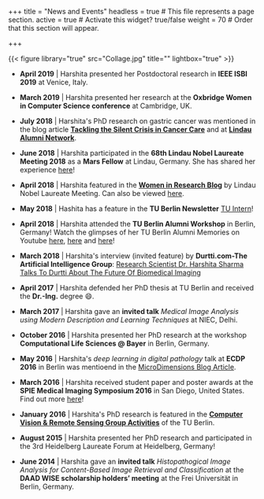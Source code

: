 +++
title = "News and Events"
headless = true  # This file represents a page section.
active = true  # Activate this widget? true/false
weight = 70  # Order that this section will appear.

+++

{{< figure library="true" src="Collage.jpg" title="" lightbox="true" >}}

* __April 2019__ | Harshita presented her Postdoctoral research in __IEEE ISBI 2019__ at Venice, Italy.

* __March 2019__ | Harshita presented her research at the __Oxbridge Women in Computer Science conference__ at Cambridge, UK.

* __July 2018__ | Harshita's PhD research on gastric cancer was mentioned in the blog article __[Tackling the Silent Crisis in Cancer Care](https://www.lindau-nobel.org/blog-tackling-the-silent-crisis-in-cancer-care-with-innovation/)__ and at __[Lindau Alumni Network](https://www.lindau-alumni-network.org/news/91410)__.

* __June 2018__ | Harshita participated in the __68th Lindau Nobel Laureate Meeting 2018__ as a __Mars Fellow__ at Lindau, Germany. She has shared her experience [here](https://www.lindau-nobel.org/blog-young-scientists-report-about-lino18/)!

* __April 2018__ | Harshita featured in the __[Women in Research Blog](https://www.lindau-nobel.org/blog-women-in-research-at-lino18-harshita-sharma-from-india/)__ by Lindau Nobel Laureate Meeting. Can also be viewed [here](https://womeninresearchblog.wordpress.com/2018/06/20/harshita-india/).

*  __May 2018__ | Hashita has a feature in the __TU Berlin Newsletter__ [TU Intern](http://archiv.pressestelle.tu-berlin.de/tui/18mai/#12)!

* __April 2018__ | Harshita attended the __TU Berlin Alumni Workshop__ in Berlin, Germany! Watch the glimpses of her TU Berlin Alumni Memories on Youtube [here](https://www.youtube.com/watch?v=D7yekbLkCTg), [here](https://www.youtube.com/watch?v=zhbx66737q0) and [here](https://www.youtube.com/watch?v=0R_ngxr-kUU)!

* __March 2018__ | Harshita's interview (invited feature) by __Durtti.com-The Artificial Intelligence Group__: [Research Scientist Dr. Harshita Sharma Talks To Durtti About The Future Of Biomedical Imaging](http://www.durtti.com/research-scientist-dr-harshita-sharma-talks-durtti-future-biomedical-imaging/)

* __April 2017__ | Harshita defended her PhD thesis at TU Berlin and received the __Dr.-Ing.__ degree :smile:.

* __March 2017__ | Harshita gave an __invited talk__ *Medical Image Analysis using Modern Description and Learning Techniques* at NIEC, Delhi.

* __October 2016__ | Harshita presented her PhD research at the workshop __Computational Life Sciences @ Bayer__ in Berlin, Germany.

* __May 2016__ | Harshita's *deep learning in digital pathology* talk at __ECDP 2016__ in Berlin was mentioend in the [MicroDimensions Blog Article](https://micro-dimensions.com/blog/2016/7/28/berlin-calling-what-was-going-on-at-ecdp-2016). 

* __March 2016__ | Harshita received student paper and poster awards at the __SPIE Medical Imaging Symposium 2016__ in San Diego, United States. Find out more [here](http://spie.org/about-spie/press-room/event-news-details/spie-medical-imaging-2016-news-and-photos)!

* __January 2016__ | Harshita's PhD research is featured in the __[Computer Vision & Remote Sensing Group Activities](http://www.cv.tu-berlin.de/menue/aktivitaeten/mitarbeiter_praesentieren_ihre_arbeiten/harshita_sharma/)__ of the TU Berlin.

* __August 2015__ | Harshita presented her PhD research and participated in the 3rd Heidelberg Laureate Forum at Heidelberg, Germany!

* __June 2014__ | Harshita gave an __invited talk__ *Histopathogical Image Analysis for Content-Based Image Retrieval and Classification*
at the __DAAD WISE scholarship holders’ meeting__ at the Frei Universität in Berlin, Germany. 



